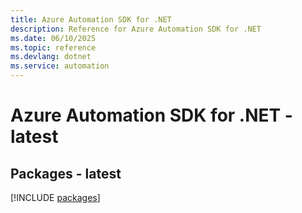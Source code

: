 ```yaml
---
title: Azure Automation SDK for .NET
description: Reference for Azure Automation SDK for .NET
ms.date: 06/10/2025
ms.topic: reference
ms.devlang: dotnet
ms.service: automation
---
```

# Azure Automation SDK for .NET - latest
## Packages - latest
[!INCLUDE [packages](automation-index.md)]